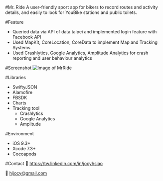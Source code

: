 #Mr. Ride
A user-friendly sport app for bikers to record routes and activity details, and easily to look for YouBike stations and public toilets.

#Feature
* Queried data via API of data.taipei and implemented login feature with Facebook API
* Used MapKit, CoreLocation, CoreData to implement Map and Tracking Systems
* Used Crashlytics, Google Analytics, Amplitude Analytics for crash reporting and user behaviour analytics

#Screenshot
![Image of MrRide](https://cloud.githubusercontent.com/assets/3316679/21506753/992b05ba-ccad-11e6-8cd2-aeb7c16a6b96.gif)

#Libraries
* SwiftyJSON
* Alamofire
* FBSDK
* Charts
* Tracking tool
  * Crashlytics
  * Google Analytics
  * Amplitude

#Environment
* iOS 9.3+
* Xcode 7.3+
* Cocoapods

#Contact
:busts_in_silhouette: https://tw.linkedin.com/in/jocyhsiao

:email: hijocy@gmail.com
